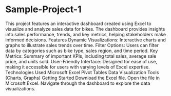 # Sample-Project-1
This project features an interactive dashboard created using Excel to visualize and analyze sales data for bikes. The dashboard provides insights into sales performance, trends, and key metrics, helping stakeholders make informed decisions.
Features
Dynamic Visualizations: Interactive charts and graphs to illustrate sales trends over time.
Filter Options: Users can filter data by categories such as bike type, sales region, and time period.
Key Metrics: Summary of important KPIs, including total sales, average sale price, and units sold.
User-Friendly Interface: Designed for ease of use, making it accessible for users with varying levels of Excel expertise.
Technologies Used
Microsoft Excel
Pivot Tables
Data Visualization Tools (Charts, Graphs)
Getting Started
Download the Excel file.
Open the file in Microsoft Excel.
Navigate through the dashboard to explore the data visualizations.
